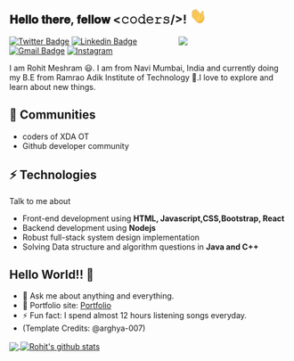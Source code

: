 <h2> 𝐇𝐞𝐥𝐥𝐨 𝐭𝐡𝐞𝐫𝐞, 𝐟𝐞𝐥𝐥𝐨𝐰 <𝚌𝚘𝚍𝚎𝚛𝚜/>! <img src="https://raw.githubusercontent.com/ABSphreak/ABSphreak/master/gifs/Hi.gif" width="30px"></h2>

<img align='right' src='https://user-images.githubusercontent.com/5713670/87202985-820dcb80-c2b6-11ea-9f56-7ec461c497c3.gif' width='200"'>

[![Twitter Badge](https://img.shields.io/badge/-@RohitMeshram76-1ca0f1?style=flat-square&labelColor=1ca0f1&logo=twitter&logoColor=white&link=https://twitter.com/rohitmeshram76)](https://twitter.com/rohitmeshram76) [![Linkedin Badge](https://img.shields.io/badge/-RohitMeshram-blue?style=flat-square&logo=Linkedin&logoColor=white&link=https://www.linkedin.com/in/rohit-meshram-4b6a30157/)](https://www.linkedin.com/in/rohit-meshram-4b6a30157/)
[![Gmail Badge](https://img.shields.io/badge/-rohitmeshram000@gmail.com-c14438?style=flat-square&logo=Gmail&logoColor=white&link=mailto:rohitmeshram000@gmail.com)](mailto:rohitmeshram000@gmail.com)
[![Instagram](https://img.shields.io/badge/-rohitmhere-c13584?style=flat&labelColor=c13584&logo=instagram&logoColor=white)](https://www.instagram.com/rohitmhere/)


I am Rohit Meshram 😃. I am from Navi Mumbai, India and currently doing my B.E from Ramrao Adik Institute of Technology 🏫.I love to explore and learn about new things.
## 👯 Communities
* coders of XDA OT
* Github developer community
## ⚡ Technologies
Talk to me about
- Front-end development using **HTML, Javascript,CSS,Bootstrap, React**
- Backend development using **Nodejs**
- Robust full-stack system design implementation
- Solving Data structure and algorithm questions in **Java and C++**
## Hello World!! 🤔
- 💬 Ask me about anything and everything.
- 🎯 Portfolio site: [Portfolio](https://rohitmhere.me/)
- ⚡ Fun fact: I spend almost 12 hours listening songs everyday.
- (Template Credits: @arghya-007) 
<a href="https://github.com/TheRohit">
  <img align="center" src="https://github-readme-stats.vercel.app/api/top-langs/?username=TheRohit&theme=dark&hide_langs_below=1" />
</a>
<a href="https://github.com/TheRohit">
 <img align="center" src="https://github-readme-stats.vercel.app/api?username=therohit&show_icons=true&theme=dracula&line_height=27" alt="Rohit's github stats"/>
</a>

